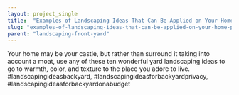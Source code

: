 ```yaml
---
layout: project_single
title:  "Examples of Landscaping Ideas That Can Be Applied on Your Home Page"
slug: "examples-of-landscaping-ideas-that-can-be-applied-on-your-home-page"
parent: "landscaping-front-yard"
---
```

Your home may be your castle, but rather than surround it taking into account a moat, use any of these ten wonderful yard landscaping ideas to go to warmth, color, and texture to the place you adore to live.   #landscapingideasbackyard, #landscapingideasforbackyardprivacy, #landscapingideasforbackyardonabudget
